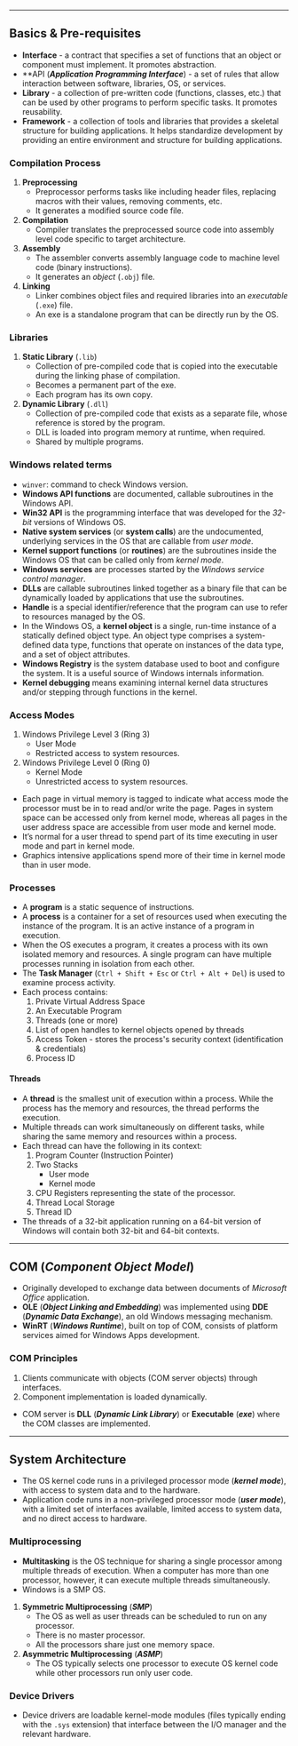 





---
## Basics & Pre-requisites

- **Interface** - a contract that specifies a set of functions that an object or component must implement. It promotes abstraction.
- **API (***Application Programming Interface***) - a set of rules that allow interaction between software, libraries, OS, or services.
- **Library** - a collection of pre-written code (functions, classes, etc.) that can be used by other programs to perform specific tasks. It promotes reusability.
- **Framework** - a collection of tools and libraries that provides a skeletal structure for building applications. It helps standardize development by providing an entire environment and structure for building applications.

### Compilation Process

1. **Preprocessing**
	- Preprocessor performs tasks like including header files, replacing macros with their values, removing comments, etc.
	- It generates a modified source code file.
2. **Compilation**
	- Compiler translates the preprocessed source code into assembly level code specific to target architecture.
3. **Assembly**
	- The assembler converts assembly language code to machine level code (binary instructions).
	- It generates an *object* (`.obj`) file.
4. **Linking**
	- Linker combines object files and required libraries into an *executable* (`.exe`) file.
	- An exe is a standalone program that can be directly run by the OS.

### Libraries

1. **Static Library** (`.lib`)
	- Collection of pre-compiled code that is copied into the executable during the linking phase of compilation.
	- Becomes a permanent part of the exe.
	- Each program has its own copy.
2. **Dynamic Library** (`.dll`)
	- Collection of pre-compiled code that exists as a separate file, whose reference is stored by the program.
	- DLL is loaded into program memory at runtime, when required.
	- Shared by multiple programs.

### Windows related terms

- `winver`: command to check Windows version.
- **Windows API functions** are documented, callable subroutines in the Windows API.
- **Win32 API** is the programming interface that was developed for the *32-bit* versions of Windows OS.
- **Native system services** (or **system calls**) are the undocumented, underlying services in the OS that are callable from *user mode*.
- **Kernel support functions** (or **routines**) are the subroutines inside the Windows OS that can be called only from *kernel mode*.
- **Windows services** are processes started by the *Windows service control manager*.
- **DLLs** are callable subroutines linked together as a binary file that can be dynamically loaded by applications that use the subroutines.
- **Handle** is a special identifier/reference that the program can use to refer to resources managed by the OS.
- In the Windows OS, a **kernel object** is a single, run-time instance of a statically defined object type. An object type comprises a system-defined data type, functions that operate on instances of the data type, and a set of object attributes.
- **Windows Registry** is the system database used to boot and configure the system. It is a useful source of Windows internals information.
- **Kernel debugging** means examining internal kernel data structures and/or stepping through functions in the kernel.

### Access Modes

1. Windows Privilege Level 3 (Ring 3)
	- User Mode 
	- Restricted access to system resources.
2. Windows Privilege Level 0 (Ring 0) 
	- Kernel Mode 
	- Unrestricted access to system resources.

- Each page in virtual memory is tagged to indicate what access mode the processor must be in to read and/or write the page. Pages in system space can be accessed only from kernel mode, whereas all pages in the user address space are accessible from user mode and kernel mode.
- It’s normal for a user thread to spend part of its time executing in user mode and part in kernel mode.
- Graphics intensive applications spend more of their time in kernel mode than in user mode.

### Processes

- A **program** is a static sequence of instructions.
- A **process** is a container for a set of resources used when executing the instance of the program. It is an active instance of a program in execution.
- When the OS executes a program, it creates a process with its own isolated memory and resources. A single program can have multiple processes running in isolation from each other.
- The **Task Manager** (`Ctrl + Shift + Esc` or `Ctrl + Alt + Del`) is used to examine process activity.
- Each process contains:
	1. Private Virtual Address Space 
	2. An Executable Program
	3. Threads (one or more)
	4. List of open handles to kernel objects opened by threads
	5. Access Token - stores the process's security context (identification & credentials)
	6. Process ID
	
#### Threads

- A **thread** is the smallest unit of execution within a process. While the process has the memory and resources, the thread performs the execution.
- Multiple threads can work simultaneously on different tasks, while sharing the same memory and resources within a process.
- Each thread can have the following in its context:
	1. Program Counter (Instruction Pointer)
	2. Two Stacks
		- User mode
		- Kernel mode
	3. CPU Registers representing the state of the processor.
	4. Thread Local Storage
	5. Thread ID
- The threads of a 32-bit application running on a 64-bit version of Windows will contain both 32-bit and 64-bit contexts.

---
## COM (*Component Object Model*)

- Originally developed to exchange data between documents of *Microsoft Office* application.
- **OLE** (***Object Linking and Embedding***) was implemented using **DDE** (***Dynamic Data Exchange***), an old Windows messaging mechanism.
- **WinRT** (***Windows Runtime***), built on top of COM, consists of platform services aimed for Windows Apps development.

### COM Principles

1. Clients communicate with objects (COM server objects) through interfaces.
2. Component implementation is loaded dynamically.

- COM server is **DLL** (***Dynamic Link Library***) or **Executable** (***exe***) where the COM classes are implemented.

---

## System Architecture

- The OS kernel code runs in a privileged processor mode (***kernel mode***), with access to system data and to the hardware.
- Application code runs in a non-privileged processor mode (***user mode***), with a limited set of interfaces available, limited access to system data, and no direct access to hardware.

### Multiprocessing

- **Multitasking** is the OS technique for sharing a single processor among multiple threads of execution. When a computer has more than one processor, however, it can execute multiple threads simultaneously.
- Windows is a SMP OS.

1. **Symmetric Multiprocessing** (***SMP***) 
	- The OS as well as user threads can be scheduled to run on any processor.
	- There is no master processor.
	- All the processors share just one memory space.
2. **Asymmetric Multiprocessing** (***ASMP***)
	- The OS typically selects one processor to execute OS kernel code while other processors run only user code.

### Device Drivers

- Device drivers are loadable kernel-mode modules (files typically ending with the `.sys` extension) that interface between the I/O manager and the relevant hardware.